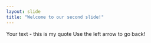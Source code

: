```yaml
---
layout: slide
title: "Welcome to our second slide!"
---
```

Your text - this is my quote
Use the left arrow to go back!
